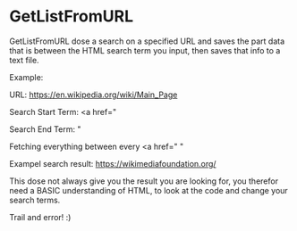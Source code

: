 # GetListFromURL
GetListFromURL dose a search on a specified URL and saves the part data that is between the HTML search term you input,
then saves that info to a text file.

Example:

URL: https://en.wikipedia.org/wiki/Main_Page

Search Start Term: <a href="

Search End Term: "

Fetching everything between every <a href=" "

Exampel search result: https://wikimediafoundation.org/

This dose not always give you the result you are looking for, you therefor need a BASIC understanding of HTML, to look at the code and change your search terms.

Trail and error! :)
